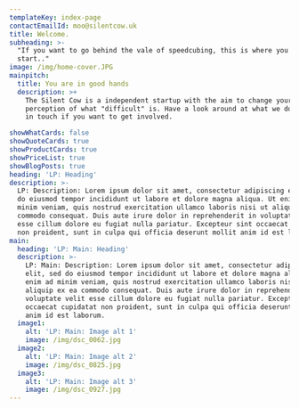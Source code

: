 ```yaml
---
templateKey: index-page
contactEmailId: moo@silentcow.uk
title: Welcome.
subheading: >-
  "If you want to go behind the vale of speedcubing, this is where you need to
  start.."
image: /img/home-cover.JPG
mainpitch:
  title: You are in good hands
  description: >+
    The Silent Cow is a independent startup with the aim to change your
    perception of what "difficult" is. Have a look around at what we do and get
    in touch if you want to get involved.

showWhatCards: false
showQuoteCards: true
showProductCards: true
showPriceList: true
showBlogPosts: true
heading: 'LP: Heading'
description: >-
  LP: Description: Lorem ipsum dolor sit amet, consectetur adipiscing elit, sed
  do eiusmod tempor incididunt ut labore et dolore magna aliqua. Ut enim ad
  minim veniam, quis nostrud exercitation ullamco laboris nisi ut aliquip ex ea
  commodo consequat. Duis aute irure dolor in reprehenderit in voluptate velit
  esse cillum dolore eu fugiat nulla pariatur. Excepteur sint occaecat cupidatat
  non proident, sunt in culpa qui officia deserunt mollit anim id est laborum.
main:
  heading: 'LP: Main: Heading'
  description: >-
    LP: Main: Description: Lorem ipsum dolor sit amet, consectetur adipiscing
    elit, sed do eiusmod tempor incididunt ut labore et dolore magna aliqua. Ut
    enim ad minim veniam, quis nostrud exercitation ullamco laboris nisi ut
    aliquip ex ea commodo consequat. Duis aute irure dolor in reprehenderit in
    voluptate velit esse cillum dolore eu fugiat nulla pariatur. Excepteur sint
    occaecat cupidatat non proident, sunt in culpa qui officia deserunt mollit
    anim id est laborum.
  image1:
    alt: 'LP: Main: Image alt 1'
    image: /img/dsc_0062.jpg
  image2:
    alt: 'LP: Main: Image alt 2'
    image: /img/dsc_0825.jpg
  image3:
    alt: 'LP: Main: Image alt 3'
    image: /img/dsc_0927.jpg
---
```


